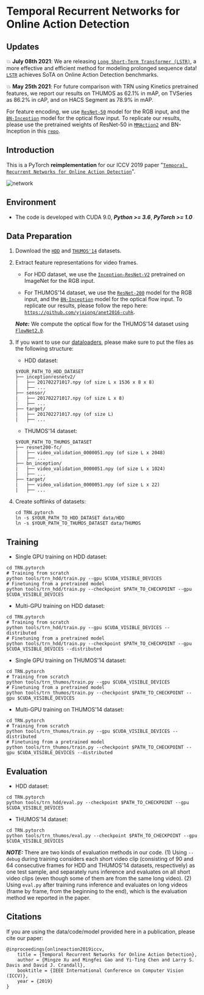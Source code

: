 # Temporal Recurrent Networks for Online Action Detection

## Updates

:boom: **July 08th 2021**: We are releasing [`Long Short-Term Transformer (LSTR)`](https://arxiv.org/pdf/2107.03377.pdf), a more effective and efficient method for modeling prolonged sequence data! [`LSTR`](https://arxiv.org/pdf/2107.03377.pdf) achieves SoTA on Online Action Detection benchmarks.

:boom: **May 25th 2021**: For future comparison with TRN using Kinetics pretrained features, we report our results on THUMOS as 62.1% in mAP, on TVSeries as 86.2% in cAP, and on HACS Segment as 78.9% in mAP.

For feature encoding, we use [`ResNet-50`](https://arxiv.org/pdf/1512.03385.pdf) model for the RGB input, and the [`BN-Inception`](https://arxiv.org/pdf/1502.03167.pdf) model for the optical flow input. To replicate our results, please use the pretrained weights of ResNet-50 in [`MMAction2`](https://github.com/open-mmlab/mmaction2/blob/master/configs/recognition/tsn/README.md#kinetics-400) and BN-Inception in this [`repo`](http://yjxiong.me/others/kinetics_action/).

## Introduction

This is a PyTorch **reimplementation** for our ICCV 2019 paper "[`Temporal Recurrent Networks for Online Action Detection`](https://arxiv.org/pdf/1811.07391.pdf)".

![network](demo/network.jpg?raw=true)

## Environment

- The code is developed with CUDA 9.0, ***Python >= 3.6***, ***PyTorch >= 1.0***

## Data Preparation

1. Download the [`HDD`](https://usa.honda-ri.com/hdd) and [`THUMOS'14`](https://www.crcv.ucf.edu/THUMOS14/) datasets.

2. Extract feature representations for video frames.

    * For HDD dataset, we use the [`Inception-ResNet-V2`](https://arxiv.org/pdf/1602.07261.pdf) pretrained on ImageNet for the RGB input.
    
    * For THUMOS'14 dataset, we use the [`ResNet-200`](https://arxiv.org/pdf/1512.03385.pdf) model for the RGB input, and the [`BN-Inception`](https://arxiv.org/pdf/1502.03167.pdf) model for the optical flow input. To replicate our results, please follow the repo here: [`https://github.com/yjxiong/anet2016-cuhk`](https://github.com/yjxiong/anet2016-cuhk).
    
    ***Note:*** We compute the optical flow for the THUMOS'14 dataset using [`FlowNet2.0`](https://arxiv.org/pdf/1612.01925.pdf).

3. If you want to use our [dataloaders](./lib/datasets), please make sure to put the files as the following structure:

    * HDD dataset:
    ```
    $YOUR_PATH_TO_HDD_DATASET
    ├── inceptionresnetv2/
    |   ├── 201702271017.npy (of size L x 1536 x 8 x 8)
    │   ├── ...
    ├── sensor/
    |   ├── 201702271017.npy (of size L x 8)
    |   ├── ...
    ├── target/
    |   ├── 201702271017.npy (of size L)
    |   ├── ...
    ```
    
    * THUMOS'14 dataset:
    ```
    $YOUR_PATH_TO_THUMOS_DATASET
    ├── resnet200-fc/
    |   ├── video_validation_0000051.npy (of size L x 2048)
    │   ├── ...
    ├── bn_inception/
    |   ├── video_validation_0000051.npy (of size L x 1024)
    |   ├── ...
    ├── target/
    |   ├── video_validation_0000051.npy (of size L x 22)
    |   ├── ...
    ```

4. Create softlinks of datasets:
    ```
    cd TRN.pytorch
    ln -s $YOUR_PATH_TO_HDD_DATASET data/HDD
    ln -s $YOUR_PATH_TO_THUMOS_DATASET data/THUMOS
    ```

## Training

* Single GPU training on HDD dataset:
```
cd TRN.pytorch
# Training from scratch
python tools/trn_hdd/train.py --gpu $CUDA_VISIBLE_DEVICES
# Finetuning from a pretrained model
python tools/trn_hdd/train.py --checkpoint $PATH_TO_CHECKPOINT --gpu $CUDA_VISIBLE_DEVICES
```

* Multi-GPU training on HDD dataset:
```
cd TRN.pytorch
# Training from scratch
python tools/trn_hdd/train.py --gpu $CUDA_VISIBLE_DEVICES --distributed
# Finetuning from a pretrained model
python tools/trn_hdd/train.py --checkpoint $PATH_TO_CHECKPOINT --gpu $CUDA_VISIBLE_DEVICES --distributed
```

* Single GPU training on THUMOS'14 dataset:
```
cd TRN.pytorch
# Training from scratch
python tools/trn_thumos/train.py --gpu $CUDA_VISIBLE_DEVICES
# Finetuning from a pretrained model
python tools/trn_thumos/train.py --checkpoint $PATH_TO_CHECKPOINT --gpu $CUDA_VISIBLE_DEVICES
```

* Multi-GPU training on THUMOS'14 dataset:
```
cd TRN.pytorch
# Training from scratch
python tools/trn_thumos/train.py --gpu $CUDA_VISIBLE_DEVICES --distributed
# Finetuning from a pretrained model
python tools/trn_thumos/train.py --checkpoint $PATH_TO_CHECKPOINT --gpu $CUDA_VISIBLE_DEVICES --distributed
```

## Evaluation

* HDD dataset:
```
cd TRN.pytorch
python tools/trn_hdd/eval.py --checkpoint $PATH_TO_CHECKPOINT --gpu $CUDA_VISIBLE_DEVICES
```

* THUMOS'14 dataset:
```
cd TRN.pytorch
python tools/trn_thumos/eval.py --checkpoint $PATH_TO_CHECKPOINT --gpu $CUDA_VISIBLE_DEVICES
```

***NOTE:*** There are two kinds of evaluation methods in our code. (1) Using `--debug` during training considers each short video clip (consisting of 90 and 64 consecutive frames for HDD and THUMOS'14 datasets, respectively) as one test sample, and separately runs inference and evaluates on all short video clips (even though some of them are from the same long video). (2) Using `eval.py` after training runs inference and evaluates on long videos (frame by frame, from the beginning to the end), which is the evaluation method we reported in the paper.

## Citations

If you are using the data/code/model provided here in a publication, please cite our paper:

    @inproceedings{onlineaction2019iccv,
        title = {Temporal Recurrent Networks for Online Action Detection},
        author = {Mingze Xu and Mingfei Gao and Yi-Ting Chen and Larry S. Davis and David J. Crandall},
        booktitle = {IEEE International Conference on Computer Vision (ICCV)},
        year = {2019}
    }
